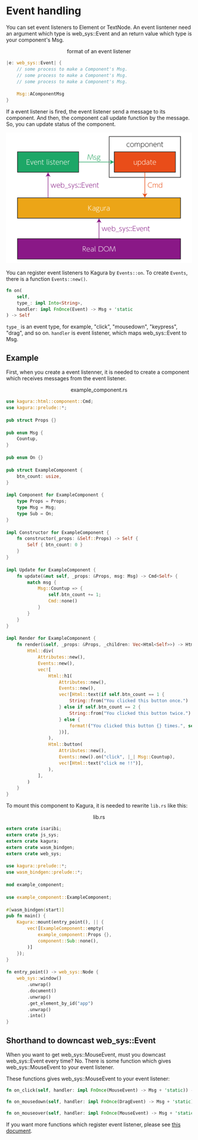 # Event handling

You can set event listeners to Element or TextNode. An event lisntener need an argument which type is web_sys::Event and an return value which type is your component's Msg.

<div align="center">format of an event listener</div>

```rust
|e: web_sys::Event| {
    // some process to make a Component's Msg.
    // some process to make a Component's Msg.
    // some process to make a Component's Msg.

    Msg::AComponentMsg
}
```

If a event listener is fired, the event listener send a message to its component. And then, the component call update function by the message. So, you can update status of the component.

<div align="center">

![an image of event handling process](./img/03_event_handler/event_handling_process_0.png)

</div>

You can register event listeners to Kagura by `Events::on`. To create `Events`, there is a function `Events::new()`.

```rust
fn on(
    self,
    type_: impl Into<String>,
    handler: impl FnOnce(Event) -> Msg + 'static
) -> Self
```

`type_` is an event type, for example, "click", "mousedown", "keypress", "drag", and so on. `handler` is event listener, which maps web_sys::Event to Msg.

## Example

First, when you create a event listenner, it is needed to create a component which receives messages from the event listener.

<div align="center">example_component.rs</div>

```rust
use kagura::html::component::Cmd;
use kagura::prelude::*;

pub struct Props {}

pub enum Msg {
    Countup,
}

pub enum On {}

pub struct ExampleComponent {
    btn_count: usize,
}

impl Component for ExampleComponent {
    type Props = Props;
    type Msg = Msg;
    type Sub = On;
}

impl Constructor for ExampleComponent {
    fn constructor(_props: &Self::Props) -> Self {
        Self { btn_count: 0 }
    }
}

impl Update for ExampleComponent {
    fn update(&mut self, _props: &Props, msg: Msg) -> Cmd<Self> {
        match msg {
            Msg::Countup => {
                self.btn_count += 1;
                Cmd::none()
            }
        }
    }
}

impl Render for ExampleComponent {
    fn render(&self, _props: &Props, _children: Vec<Html<Self>>) -> Html<Self> {
        Html::div(
            Attributes::new(),
            Events::new(),
            vec![
                Html::h1(
                    Attributes::new(),
                    Events::new(),
                    vec![Html::text(if self.btn_count == 1 {
                        String::from("You clicked this button once.")
                    } else if self.btn_count == 2 {
                        String::from("You clicked this button twice.")
                    } else {
                        format!("You clicked this button {} times.", self.btn_count)
                    })],
                ),
                Html::button(
                    Attributes::new(),
                    Events::new().on("click", |_| Msg::Countup),
                    vec![Html::text("click me !!")],
                ),
            ],
        )
    }
}
```

To mount this component to Kagura, it is needed to rewrite `lib.rs` like this:

<div align="center">lib.rs</div>

```rust
extern crate isaribi;
extern crate js_sys;
extern crate kagura;
extern crate wasm_bindgen;
extern crate web_sys;

use kagura::prelude::*;
use wasm_bindgen::prelude::*;

mod example_component;

use example_component::ExampleComponent;

#[wasm_bindgen(start)]
pub fn main() {
    Kagura::mount(entry_point(), || {
        vec![ExampleComponent::empty(
            example_component::Props {},
            component::Sub::none(),
        )]
    });
}

fn entry_point() -> web_sys::Node {
    web_sys::window()
        .unwrap()
        .document()
        .unwrap()
        .get_element_by_id("app")
        .unwrap()
        .into()
}
```

## Shorthand to downcast web_sys::Event

When you want to get web_sys::MouseEvent, must you downcast web_sys::Event every time? No. There is some function which gives web_sys::MouseEvent to your event listener.

These functions gives web_sys::MouseEvent to your event listener:

```rust
fn on_click(self, handler: impl FnOnce(MouseEvent) -> Msg + 'static)) -> Self
```

```rust
fn on_mousedown(self, handler: impl FnOnce(DragEvent) -> Msg + 'static) -> Self
```

```rust
fn on_mouseover(self, handler: impl FnOnce(MouseEvent) -> Msg + 'static) -> Self
```

If you want more functions which register event listener, please see [this document](https://docs.rs/kagura/0.13.1/kagura/html/struct.Events.html).
